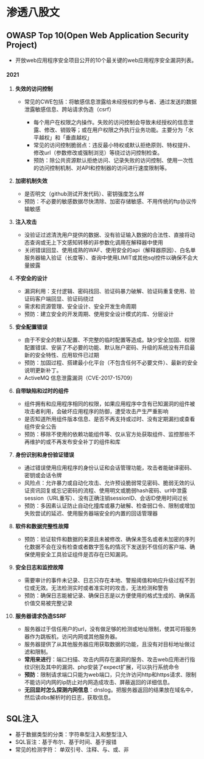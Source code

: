 # 渗透八股文

## OWASP Top 10(Open Web Application Security Project)

- 开放web应用程序安全项目公开的10个最关键的web应用程序安全漏洞列表。

#### 2021

1. **失效的访问控制**
	
	- 常见的CWE包括：将敏感信息泄露给未经授权的参与者、通过发送的数据泄露敏感信息、跨站请求伪造（csrf）
	
	  - 每个用户在权限之内操作。失败的访问控制会导致未经授权的信息泄露、修改、销毁等；或在用户权限之外执行业务功能。主要分为「水平越权」和「垂直越权」
	   - 常见的访问控制脆弱点：违反最小特权或默认拒绝原则、特权提升、修改url（参数修改或强制浏览）等绕过访问控制检查。
	   - 预防：除公共资源默认拒绝访问、记录失败的访问控制、使用一次性的访问控制机制、对API和控制器的访问进行速度限制等。
2. **加密机制失效**
   - 是否明文（github测试开发代码）、密钥强度怎么样
   - 预防：不必要的敏感数据尽快清除、加密存储敏感、不用传统的ftp协议传输敏感
3. **注入攻击**
   - 没验证过滤清洗用户提供的数据、没有验证输入数据的合法性、直接将动态查询或无上下文感知转移的非参数化调用在解释器中使用
   - 关闭错误回显、使用成熟的WAF、使用安全的api（解释器原因）、白名单服务器输入验证（长度等）、查询中使用LIMIT或其他sql控件以确保不会大量披露
4. **不安全的设计**
   - 漏洞利用：支付逻辑、密码找回、验证码暴力破解、验证码重复使用、验证码客户端回显、验证码绕过
   - 需求和资源管理、安全设计、安全开发生命周期
   - 预防：建立安全的开发周期、使用安全设计模式的库、分层设计
5. **安全配置错误**
   - 由于不安全的默认配置、不完整的临时配置等造成。缺少安全加固、权限配置错误、安装了不必要的功能、默认账户密码、升级的系统没有开启最新的安全特性、应用软件已过期
   - 预防：加固过程、搭建最小化平台（不包含任何不必要文件）、最新的安全说明更新补丁。
   - ActiveMQ 信息泄露漏洞（CVE-2017-15709）
6. **自带缺陷和过时的组件**
   - 组件拥有和应用程序相同的权限，如果应用程序中含有已知漏洞的组件被攻击者利用，会破坏应用程序的防御，遭受攻击产生严重影响
   - 是否知道所用组件版本信息、是否不再支持或过时、没有定期漏扫或查看组件安全公告
   - 预防：移除不使用的依赖功能组件等、仅从官方处获取组件、监控那些不再维护的或不再发布安全补丁的组件和库
7. **身份识别和身份验证错误**
   - 通过错误使用应用程序的身份认证和会话管理功能，攻击者能破译密码、密钥或会话令牌
   - 风险点：允许暴力或自动化攻击、允许预设脆弱常见密码、脆弱无效的认证资讯回复或忘记密码的流程、使用明文或脆弱hash密码、url中泄露session（URL重写）、没有正确注销sessionID、会话ID使用时间过长
   - 预防：多因素认证防止自动化撞库或暴力破解、检查弱口令、限制或增加失败尝试的延迟、使用服务器端安全的内置的回话管理器
8. **软件和数据完整性故障**
   - 预防：验证软件和数据的来源且未被修改、确保未签名或者未加密的序列化数据不会在没有检查或者数字签名的情况下发送到不信任的客户端、确保使用安全工具验证组件是否存在已知漏洞。
9. **安全日志和监控故障**
   - 需要审计的事件未记录、日志只存在本地、警报阈值和响应升级过程不到位或无效。无法检测实时或者准实时的攻击，无法检测和警告
   - 预防：确保日志能被记录、确保日志是以方便使用的格式生成的、确保高价值交易被完整记录
10. **服务器请求伪造SSRF**
    - 服务器过于信任用户的url，没有做足够的检测或地址限制，使其可将服务器作为跳板机，访问内网或其他服务器。
    - 服务器提供了从其他服务器应用获取数据的功能，且没有对目标地址做过滤和限制。
    - **常用来进行**：端口扫描、攻击内网存在漏洞的服务、攻击web应用进行指纹识别及其中的漏洞、php安装了expect扩展，可以执行系统命令
    - **预防**：限制请求端口只能为web端口，只允许访问http和https请求、限制不能访问内网的ip防止对内网造成攻击、屏蔽返回的详细信息。
    - **无回显时怎么探测内网信息**：dnslog。把服务器返回的结果放在域名中，然后读dbs解析时的日志，获取信息。

## SQL注入

-  基于数据类型的分类：字符串型注入和整型注入
- SQL盲注：基于布尔、基于时间、基于报错
- 常见的检测字符： 单双引号、注释、与、或、非